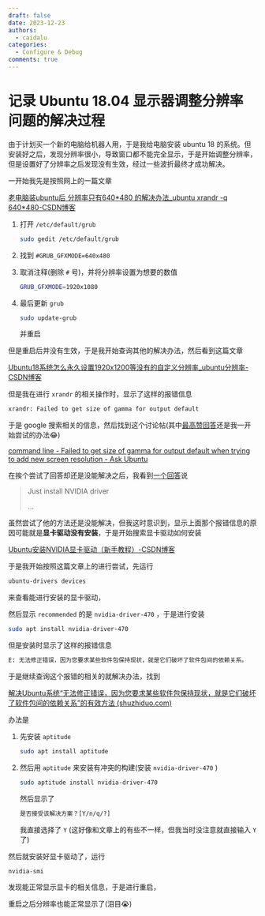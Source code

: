 ```yaml
---
draft: false
date: 2023-12-23
authors:
  - caidalu
categories:
  - Configure & Debug
comments: true
---
```


# 记录 Ubuntu 18.04 显示器调整分辨率问题的解决过程

由于计划买一个新的电脑给机器人用，于是我给电脑安装 ubuntu 18 的系统。但安装好之后，发现分辨率很小，导致窗口都不能完全显示，于是开始调整分辨率，但是设置好了分辨率之后发现没有生效，经过一些波折最终才成功解决。

<!-- more -->

一开始我先是按照网上的一篇文章

[老电脑装ubuntu后 分辨率只有640\*480 的解决办法\_ubuntu xrandr -q 640\*480-CSDN博客](https://blog.csdn.net/xj626852095/article/details/47703565)

1.   打开 `/etc/default/grub`

     ```bash
     sudo gedit /etc/default/grub
     ```

2.   找到 `#GRUB_GFXMODE=640x480`

3.   取消注释(删除 `#` 号)，并将分辨率设置为想要的数值

     ```bash
     GRUB_GFXMODE=1920x1080
     ```

4.   最后更新 `grub`

     ```bash
     sudo update-grub
     ```

     并重启

但是重启后并没有生效，于是我开始查询其他的解决办法，然后看到这篇文章

[Ubuntu18系统怎么永久设置1920x1200等没有的自定义分辨率_ubuntu分辨率-CSDN博客](https://blog.csdn.net/yao51011010/article/details/134374203)

但是我在进行 `xrandr` 的相关操作时，显示了这样的报错信息

```bash
xrandr: Failed to get size of gamma for output default
```

于是 google 搜索相关的信息，然后找到这个讨论帖(其中[最高赞回答](https://askubuntu.com/a/1167437)还是我一开始尝试的办法😂)

[command line - Failed to get size of gamma for output default when trying to add new screen resolution - Ask Ubuntu](https://askubuntu.com/questions/441040/failed-to-get-size-of-gamma-for-output-default-when-trying-to-add-new-screen-res)

在挨个尝试了回答却还是没能解决之后，我看到[一个回答](https://askubuntu.com/a/893465)说

>   Just install NVIDIA driver
>
>   ...

虽然尝试了他的方法还是没能解决，但我这时意识到，显示上面那个报错信息的原因可能就是**显卡驱动没有安装**，于是开始搜索显卡驱动如何安装

[Ubuntu安装NVIDIA显卡驱动（新手教程）-CSDN博客](https://blog.csdn.net/weixin_44044411/article/details/132752621)

于是我开始按照这篇文章上的进行尝试，先运行

```bash
ubuntu-drivers devices
```

来查看能进行安装的显卡驱动，

然后显示 `recommended` 的是 `nvidia-driver-470` ，于是进行安装

```bash
sudo apt install nvidia-driver-470
```

但是安装时显示了这样的报错信息

```bash
E: 无法修正错误，因为您要求某些软件包保持现状，就是它们破坏了软件包间的依赖关系。
```

于是继续查询这个报错的相关的就解决办法，找到

[解决Ubuntu系统“无法修正错误，因为您要求某些软件包保持现状，就是它们破坏了软件包间的依赖关系”的有效方法 (shuzhiduo.com)](https://www.shuzhiduo.com/A/qVde1lwgdP/)

办法是

1.   先安装 `aptitude`

     ```bash
     sudo apt install aptitude
     ```

2.   然后用 `aptitude` 来安装有冲突的构建(安装 `nvidia-driver-470` )

     ```bash
     sudo aptitude install nvidia-driver-470
     ```

     然后显示了

     ```bash
     是否接受该解决方案？[Y/n/q/?]
     ```

     我直接选择了 `Y` (这好像和文章上的有些不一样，但我当时没注意就直接输入 `Y` 了)

然后就安装好显卡驱动了，运行

```bash
nvidia-smi
```

发现能正常显示显卡的相关信息，于是进行重启，

重启之后分辨率也能正常显示了(泪目😭)